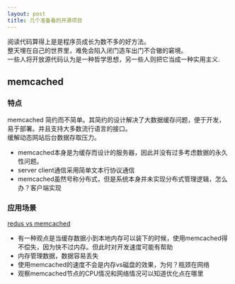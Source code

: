 ```yaml
---
layout: post
title: 几个准备看的开源项目
---
```


阅读代码算得上是是程序员成长为数不多的好方法。    
整天埋在自己的世界里，难免会陷入闭门造车出门不合辙的窘境。     
一些人将开放源代码认为是一种哲学思想，另一些人则把它当成一种实用主义.     

## memcached
### 特点
memcached 简约而不简单。其简约的设计解决了大数据缓存问题，便于开发，易于部署。并且支持大多数流行语言的接口。    
缓解动态网站后台数据存取压力。    
- memcached本身是为缓存而设计的服务器，因此并没有过多考虑数据的永久性问题。     
- server client通信采用简单文本行协议通信
- memcached虽然号称分布式，但是系统本身并未实现分布式管理逻辑，怎么办？客户端实现

### 应用场景
[redus vs memcached](http://dormando.livejournal.com/525147.html)
- 有一种观点是当缓存数据小到本地内存可以装下的时候，使用memcached得不偿失，因为快不过内存。但此时对开发速度可能有帮助
- 内存管理数据，数据容易丢失
- 使用memcached的速度不会是内存vs磁盘的效果，为何？瓶颈在网络
- 观察memcached节点的CPU情况和网络情况可以知道优化点在哪里


